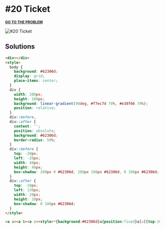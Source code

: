 # #20 Ticket

<p>
  <sup>
    <a href="https://cssbattle.dev/play/20"><strong>GO TO THE PROBLEM</strong></a>
  </sup>
</p>

![#20 Ticket](https://cssbattle.dev/targets/20.png)

## Solutions

```html
<div></div>
<style>
  body {
    background: #62306d;
    display: grid;
    place-items: center;
  }
  div {
    width: 200px;
    height: 100px;
    background: linear-gradient(90deg, #f7ec7d 70%, #e38f66 70%);
    position: relative;
  }
  div::before,
  div::after {
    content: '';
    position: absolute;
    background: #62306d;
    border-radius: 50%;
  }
  div::before {
    top: -20px;
    left: -20px;
    width: 40px;
    height: 40px;
    box-shadow: 200px 0 #62306d, 200px 100px #62306d, 0 100px #62306d;
  }
  div::after {
    top: -10px;
    left: 130px;
    width: 20px;
    height: 20px;
    box-shadow: 0 100px #62306d;
  }
</style>
```

```html
<a a><a b><a c><style>*{background:#62306d}a{position:fixed}a[a]{top:100;left:100;width:200;height:100;background:linear-gradient(90deg,#f7ec7d 70%,#e38f66 70%)}a[b],a[c]{border-radius:50%;background:#62306d}a[b]{top:80;left:80;width:40;height:40;box-shadow:200px 0 #62306d,0 100px#62306d,200px 100px#62306d}a[c]{top:90;left:230;width:20;height:20;box-shadow:0 100px#62306d
```

